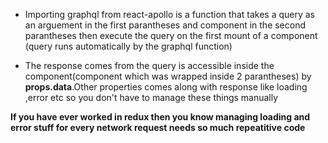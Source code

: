 
- Importing graphql from react-apollo is a function that takes a query as an arguement in the first parantheses and component in the second parantheses then execute the query on the first mount of a component (query runs automatically by the graphql function)

- The response comes from the query is accessible inside the component(component which was wrapped inside 2 parantheses) by **props.data**.Other properties comes along with response like loading ,error etc so you don't have to manage these things manually

**If you have ever worked in redux then you know managing loading and error stuff for every network request needs so much repeatitive code**
